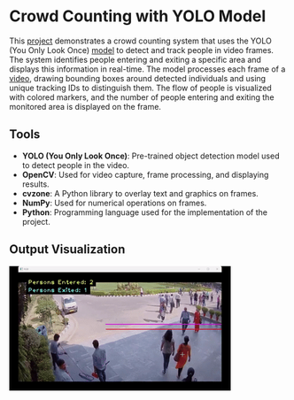 # **Crowd Counting with YOLO Model**

This [project](https://github.com/nasim-raj-laskar/pyth-30/blob/main/Python%2030/Crowd-Counting/main.py) demonstrates a crowd counting system that uses the YOLO (You Only Look Once) [model](https://github.com/nasim-raj-laskar/pyth-30/blob/main/Python%2030/Crowd-Counting/yolo11s.pt) to detect and track people in video frames. The system identifies people entering and exiting a specific area and displays this information in real-time. The model processes each frame of a [video](https://github.com/nasim-raj-laskar/pyth-30/blob/main/Python%2030/Crowd-Counting/people1.avi), drawing bounding boxes around detected individuals and using unique tracking IDs to distinguish them. The flow of people is visualized with colored markers, and the number of people entering and exiting the monitored area is displayed on the frame.

## **Tools**
- **YOLO (You Only Look Once)**: Pre-trained object detection model used to detect people in the video.
- **OpenCV**: Used for video capture, frame processing, and displaying results.
- **cvzone**: A Python library to overlay text and graphics on frames.
- **NumPy**: Used for numerical operations on frames.
- **Python**: Programming language used for the implementation of the project.
 ## Output Visualization

![Demo Video](https://github.com/nasim-raj-laskar/pyth-30/blob/main/Python%2030/Crowd-Counting/output.gif)
